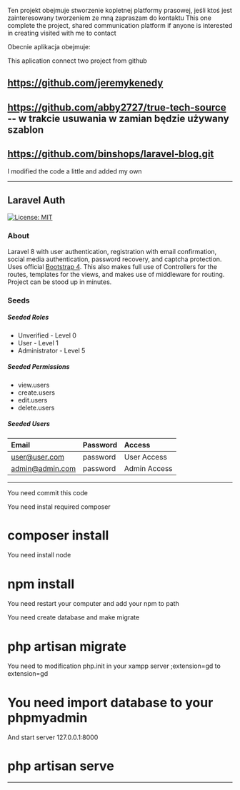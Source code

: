 Ten projekt obejmuje stworzenie kopletnej platformy prasowej, jeśli ktoś jest zainteresowany tworzeniem ze mną zapraszam do kontaktu
This one complete the project, shared communication platform if anyone is interested in creating visited with me to contact

Obecnie aplikacja obejmuje:

This aplication connect two project from github
## https://github.com/jeremykenedy </br>
## https://github.com/abby2727/true-tech-source -- w trakcie usuwania w zamian będzie używany szablon
## https://github.com/binshops/laravel-blog.git

I modified the code a little and added my own

-----------------------------------------------------------------
## Laravel Auth

[![License: MIT](https://img.shields.io/badge/License-MIT-yellow.svg)](https://opensource.org/licenses/MIT)

### About
Laravel 8 with user authentication, registration with email confirmation, social media authentication, password recovery, and captcha protection. Uses official [Bootstrap 4](https://getbootstrap.com). This also makes full use of Controllers for the routes, templates for the views, and makes use of middleware for routing. Project can be stood up in minutes.

### Seeds
##### Seeded Roles
  * Unverified - Level 0
  * User  - Level 1
  * Administrator - Level 5

##### Seeded Permissions
  * view.users
  * create.users
  * edit.users
  * delete.users

##### Seeded Users

|Email|Password|Access|
|:------------|:------------|:------------|
|user@user.com|password|User Access|
|admin@admin.com|password|Admin Access|

-----------------------------------------------------------------
You need commit this code

You need instal required composer

# composer install

You need install node

# npm install

You need restart your computer and add your npm to path

You need create database and make migrate

# php artisan migrate

You need to modification php.init in your xampp server ;extension=gd to extension=gd

# You need import database to your phpmyadmin

And start server 127.0.0.1:8000

# php artisan serve
----------------------------------------------------------------
